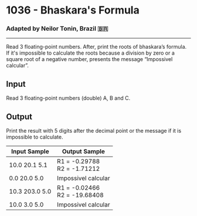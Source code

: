 # 1036 - Bhaskara's Formula
### Adapted by Neilor Tonin, Brazil <span>&#x1f1e7;&#x1f1f7;</span>
---

Read 3 floating-point numbers. After, print the roots of bhaskara’s formula. If it's impossible to calculate the roots because a division by zero or a square root of a negative number, presents the message “Impossivel calcular”.

## Input

Read 3 floating-point numbers (double) A, B and C.

## Output

Print the result with 5 digits after the decimal point or the message if it is impossible to calculate.

| Input Sample | Output Sample |
| --- | --- |
|10.0 20.1 5.1|R1 = -0.29788</br>R2 = -1.71212|
|0.0 20.0 5.0|Impossivel calcular|
|10.3 203.0 5.0|R1 = -0.02466</br>R2 = -19.68408|
|10.0 3.0 5.0|Impossivel calcular|